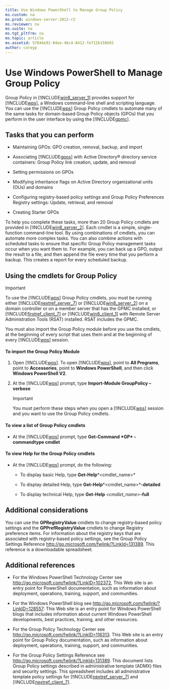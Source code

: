 ```yaml
---
title: Use Windows PowerShell to Manage Group Policy
ms.custom: na
ms.prod: windows-server-2012-r2
ms.reviewer: na
ms.suite: na
ms.tgt_pltfrm: na
ms.topic: article
ms.assetid: 57044e91-04ee-46c4-8412-fe711b158692
author: coreyp
---
```

# Use Windows PowerShell to Manage Group Policy
Group Policy in [!INCLUDE[win8_server_1](../Token/win8_server_1_md.md)] provides support for [!INCLUDE[wps](../Token/wps_md.md)], a Windows command\-line shell and scripting language. You can use the [!INCLUDE[wps](../Token/wps_md.md)] Group Policy cmdlets to automate many of the same tasks for domain\-based Group Policy objects \(GPOs\) that you perform in the user interface by using the [!INCLUDE[gpmc](../Token/gpmc_md.md)].  
  
## Tasks that you can perform  
  
-   Maintaining GPOs: GPO creation, removal, backup, and import  
  
-   Associating [!INCLUDE[gpos](../Token/gpos_md.md)] with Active Directory® directory service containers: Group Policy link creation, update, and removal  
  
-   Setting permissions on GPOs  
  
-   Modifying inheritance flags on Active Directory organizational units \(OUs\) and domains  
  
-   Configuring registry\-based policy settings and Group Policy Preferences Registry settings: Update, retrieval, and removal  
  
-   Creating Starter GPOs  
  
To help you complete these tasks, more than 20 Group Policy cmdlets are provided in [!INCLUDE[win8_server_2](../Token/win8_server_2_md.md)]. Each cmdlet is a simple, single\-function command\-line tool. By using combinations of cmdlets, you can automate more complex tasks. You can also combine actions with scheduled tasks to ensure that specific Group Policy management tasks occur when you want them to. For example, you can back up a GPO, output the result to a file, and then append the file every time that you perform a backup. This creates a report for every scheduled backup.  
  
## Using the cmdlets for Group Policy  
  
> [!IMPORTANT]  
> To use the [!INCLUDE[wps](../Token/wps_md.md)] Group Policy cmdlets, you must be running either [!INCLUDE[nextref_server_7](../Token/nextref_server_7_md.md)] or [!INCLUDE[win8_server_2](../Token/win8_server_2_md.md)] on a domain controller or on a member server that has the GPMC installed, or [!INCLUDE[firstref_client_7](../Token/firstref_client_7_md.md)] or [!INCLUDE[win8_client_1](../Token/win8_client_1_md.md)] with Remote Server Administration Tools \(RSAT\) installed. RSAT includes the GPMC.  
>   
> You must also import the Group Policy module before you use the cmdlets, at the beginning of every script that uses them and at the beginning of every [!INCLUDE[wps](../Token/wps_md.md)] session.  
  
#### To import the Group Policy Module  
  
1.  Open [!INCLUDE[wps](../Token/wps_md.md)]. To open [!INCLUDE[wps](../Token/wps_md.md)], point to **All Programs**, point to **Accessories**, point to **Windows PowerShell**, and then click **Windows PowerShell V2**.  
  
2.  At the [!INCLUDE[wps](../Token/wps_md.md)] prompt, type **Import\-Module GroupPolicy –verbose**  
  
    > [!IMPORTANT]  
    > You must perform these steps when you open a [!INCLUDE[wps](../Token/wps_md.md)] session and you want to use the Group Policy cmdlets.  
  
#### To view a list of Group Policy cmdlets  
  
-   At the [!INCLUDE[wps](../Token/wps_md.md)] prompt, type **Get\-Command \*GP\* \-commandtype cmdlet**  
  
#### To view Help for the Group Policy cmdlets  
  
-   At the [!INCLUDE[wps](../Token/wps_md.md)] prompt, do the following:  
  
    -   To display basic Help, type **Get\-Help***<cmdlet\_name>*  
  
    -   To display detailed Help, type **Get\-Help***<cmdlet\_name>***\-detailed**  
  
    -   To display technical Help, type **Get\-Help** *<cmdlet\_name>***\-full**  
  
## Additional considerations  
You can use the **GPRegistryValue** cmdlets to change registry\-based policy settings and the **GPPrefRegistryValue** cmdlets to change Registry preference items. For information about the registry keys that are associated with registry\-based policy settings, see the Group Policy Settings Reference [http:\/\/go.microsoft.com\/fwlink\/?LinkId\=131389](http://go.microsoft.com/fwlink/?LinkId=131389). This reference is a downloadable spreadsheet.  
  
## Additional references  
  
-   For the Windows PowerShell Technology Center see [http:\/\/go.microsoft.com\/fwlink\/?LinkID\=102372](http://go.microsoft.com/fwlink/?LinkID=102372), This Web site is an entry point for PowerShell documentation, such as information about deployment, operations, training, support, and communities.  
  
-   For the Windows PowerShell blog see [http:\/\/go.microsoft.com\/fwlink\/?LinkID\=128557](http://go.microsoft.com/fwlink/?LinkID=128557): This Web site is an entry point for Windows PowerShell blogs that includes information about current Windows PowerShell developments, best practices, training, and other resources.  
  
-   For the Group Policy Technology Center see [http:\/\/go.microsoft.com\/fwlink\/?LinkID\=116313](http://go.microsoft.com/fwlink/?LinkID=116313). This Web site is an entry point for Group Policy documentation, such as information about deployment, operations, training, support, and communities.  
  
-   For the Group Policy Settings Reference see [http:\/\/go.microsoft.com\/fwlink\/?LinkId\=131389](http://go.microsoft.com/fwlink/?LinkId=131389). This document lists Group Policy settings described in administrative template \(ADMX\) files and security settings. This spreadsheet includes all administrative template policy settings for [!INCLUDE[nextref_server_7](../Token/nextref_server_7_md.md)] and [!INCLUDE[nextref_client_7](../Token/nextref_client_7_md.md)].  
  
